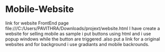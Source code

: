 # Mobile-Website
link for website FrontEnd page
file:///C:/Users/PAVITHRA/Downloads/projext/website.html
I have create a website for selling mobile as sample i put buttons using html and i use popup windows while the button are triggered .also put a link for a original websites and for background i use gradiants and mobile backrounds.
